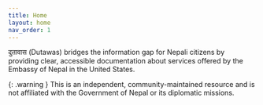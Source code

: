 ```yaml
---
title: Home
layout: home
nav_order: 1
---
```


दुतावास (Dutawas) bridges the information gap for Nepali citizens by providing clear, accessible documentation about services offered by the Embassy of Nepal in the United States. 


{: .warning }
This is an independent, community-maintained resource and is not affiliated with the Government of Nepal or its diplomatic missions. 
